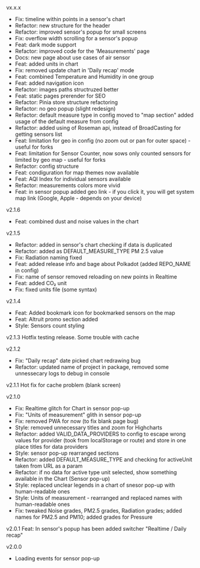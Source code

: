 vx.x.x
- Fix: timeline within points in a sensor's chart
- Refactor: new structure for the header
- Refactor: improved sensor's popup for small screens
- Fix: overflow width scrolling for a sensor's popup
- Feat: dark mode support
- Refactor: improved code for the 'Measurements' page
- Docs: new page about use cases of air sensor
- Feat: added units in chart
- Fix: removed update chart in 'Daily recap' mode
- Feat: combined Temperature and Humidity in one group
- Feat: added navigation icon
- Refactor: images paths structruzed better
- Feat: static pages prerender for SEO
- Refactor: Pinia store structure refactoring
- Refactor: no geo popup (slight redesign)
- Refactor: default measure type in config moved to "map section" added usage of the default measure from config
- Refactor: added using of Roseman api, instead of BroadCasting for getting sensors list
- Feat: limitation for geo in config (no zoom out or pan for outer space) - useful for forks
- Feat: limitation for Sensor Counter, now sows only counted sensors for limited by geo map - useful for forks
- Refactor: config structure
- Feat: condiguration for map themes now available
- Feat: AQI Index for individual sensors available
- Refactor: measurements colors more vivid
- Feat: in sensor popup added geo link - if you click it, you will get system map link (Google, Apple - depends on your device)

v2.1.6
- Feat: combined dust and noise values in the chart

v2.1.5
- Refactor: added in sensor's chart checking if data is duplicated
- Refactor: added as DEFAULT_MEASURE_TYPE PM 2.5 value
- Fix: Radiation naming fixed
- Feat: added release info and bage about Polkadot (added REPO_NAME in config)
- Fix: name of sensor removed reloading on new points in Realtime
- Feat: added CO₂ unit
- Fix: fixed units file (some syntax)

v2.1.4
- Feat: Added bookmark icon for bookmarked sensors on the map
- Feat: Altruit promo section added
- Style: Sensors count styling

v2.1.3
Hotfix testing release. Some trouble with cache

v2.1.2
- Fix: "Daily recap" date picked chart redrawing bug
- Refactor: updated name of project in package, removed some unnessecary logs to debug in console

v2.1.1
Hot fix for cache problem (blank screen)

v2.1.0
- Fix: Realtime glitch for Chart in sensor pop-up
- Fix: "Units of measurement" glith in sensor pop-up
- Fix: removed PWA for now (to fix blank page bug)
- Style: removed unnecessary titles and zoom for Highcharts
- Refactor: added VALID_DATA_PROVIDERS to config to escape wrong values for provider (took from localStorage or route) and store in one place titles for data providers
- Style: sensor pop-up rearranged sections
- Refactor: added DEFAULT_MEASURE_TYPE and checking for activeUnit taken from URL as a param
- Refactor: if no data for active type unit selected, show something available in the Chart (Sensor pop-up)
- Style: replaced unclear legends in a chart of snesor pop-up with human-readable ones
- Style: Units of measurement - rearranged and replaced names with human-readable ones
- Fix: tweaked Noise grades, PM2.5 grades, Radiation grades; added names for PM2.5 and PM10; added grades for Pressure

v2.0.1
Feat: In sensor's popup has been added switcher "Realtime / Daily recap"

v2.0.0
- Loading events for sensor pop-up
